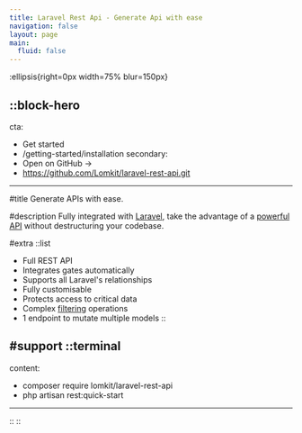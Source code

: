 ```yaml
---
title: Laravel Rest Api - Generate Api with ease
navigation: false
layout: page
main:
  fluid: false
---
```


:ellipsis{right=0px width=75% blur=150px}

::block-hero
---
cta:
  - Get started
  - /getting-started/installation
secondary:
  - Open on GitHub →
  - https://github.com/Lomkit/laravel-rest-api.git
---

#title
Generate APIs with ease.

#description
Fully integrated with [Laravel](), take the advantage of a [powerful API]() without destructuring your codebase.

#extra
  ::list
  - Full REST API
  - Integrates gates automatically
  - Supports all Laravel's relationships
  - Fully customisable
  - Protects access to critical data
  - Complex [filtering]() operations
  - 1 endpoint to mutate multiple models
  ::

#support
  ::terminal
  ---
  content:
  - composer require lomkit/laravel-rest-api
  - php artisan rest:quick-start
  ---
  ::
::
